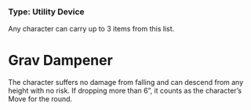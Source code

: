 ### Type: Utility Device

Any character can carry up to 3 items from this list.
# Grav Dampener

The character suffers no damage from falling and can descend from any height with no risk. If dropping more than 6”, it counts as the character’s Move for the round.